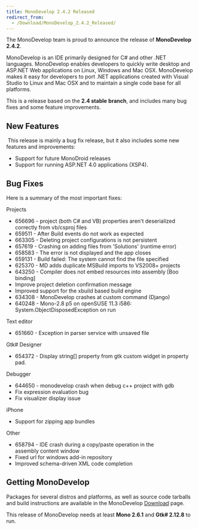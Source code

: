 ```yaml
---
title: MonoDevelop 2.4.2 Released
redirect_from:
  - /Download/MonoDevelop_2.4.2_Released/
---
```


The MonoDevelop team is proud to announce the release of **MonoDevelop 2.4.2**.

MonoDevelop is an IDE primarily designed for C# and other .NET languages. MonoDevelop enables developers to quickly write desktop and ASP.NET Web applications on Linux, Windows and Mac OSX. MonoDevelop makes it easy for developers to port .NET applications created with Visual Studio to Linux and Mac OSX and to maintain a single code base for all platforms.

This is a release based on the **2.4 stable** **branch**, and includes many bug fixes and some feature improvements.

New Features
------------

 This release is mainly a bug fix release, but it also includes some new features and improvements:

-   Support for future MonoDroid releases
-   Support for running ASP.NET 4.0 applications (XSP4).

Bug Fixes
---------

Here is a summary of the most important fixes:

Projects

-   656696 - project (both C# and VB) properties aren't deserialized correctly from vb/csproj files
-   659511 - After Build events do not work as expected
-   663305 - Deleting project configurations is not persistent
-   657619 - Crashing on adding files from 'Solutions' (runtime error)
-   658583 - The error is not displayed and the app closes
-   659131 - Build failed: The system cannot find the file specified
-   625370 - MD adds duplicate MSBuild imports to VS2008+ projects
-   643250 - Compiler does not embed resources into assembly [Boo binding]
-   Improve project deletion confirmation message
-   Improved support for the xbuild based build engine
-   634308 - MonoDevelop crashes at custom command (Django)
-   640248 - Mono-2.8 p5 on openSUSE 11.3 i586: System.ObjectDisposedException on run

Text editor

-   651660 - Exception in parser service with unsaved file

Gtk# Designer

-   654372 - Display string[] property from gtk custom widget in property pad.

Debugger

-   644650 - monodevelop crash when debug c++ project with gdb
-   Fix expression evaluation bug
-   Fix visualizer display issue

iPhone

-   Support for zipping app bundles

Other

-   658794 - IDE crash during a copy/paste operation in the assembly content window
-   Fixed url for windows add-in repository
-   Improved schema-driven XML code completion

Getting MonoDevelop
-------------------

Packages for several distros and platforms, as well as source code tarballs and build instructions are available in the MonoDevelop [Download](/download) page.

This release of MonoDevelop needs at least **Mono 2.6.1** and **Gtk# 2.12.8** to run.
